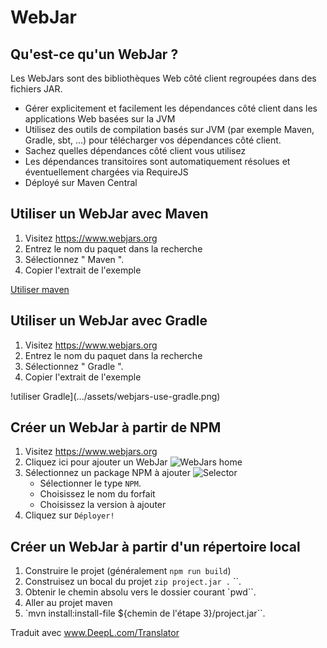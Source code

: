 # WebJar

## Qu'est-ce qu'un WebJar ?

Les WebJars sont des bibliothèques Web côté client regroupées dans des fichiers JAR.

- Gérer explicitement et facilement les dépendances côté client dans les applications Web basées sur la JVM
- Utilisez des outils de compilation basés sur JVM (par exemple Maven, Gradle, sbt, ...) pour télécharger vos dépendances côté client.
- Sachez quelles dépendances côté client vous utilisez
- Les dépendances transitoires sont automatiquement résolues et éventuellement chargées via RequireJS
- Déployé sur Maven Central

## Utiliser un WebJar avec Maven

1. Visitez <https://www.webjars.org>
2. Entrez le nom du paquet dans la recherche
3. Sélectionnez " Maven ".
4. Copier l'extrait de l'exemple

[ Utiliser maven](.../assets/webjars-use-maven.png)

## Utiliser un WebJar avec Gradle

1. Visitez <https://www.webjars.org>
2. Entrez le nom du paquet dans la recherche
3. Sélectionnez " Gradle ".
4. Copier l'extrait de l'exemple

!utiliser Gradle](.../assets/webjars-use-gradle.png)

## Créer un WebJar à partir de NPM

1. Visitez <https://www.webjars.org>
2. Cliquez ici pour ajouter un WebJar ![WebJars home](.../assets/webjars-home.png)
3. Sélectionnez un package NPM à ajouter ![Selector](.../assets/webjars-add.png)
   - Sélectionner le type `NPM`.
   - Choisissez le nom du forfait
   - Choisissez la version à ajouter
4. Cliquez sur `Déployer!`

## Créer un WebJar à partir d'un répertoire local

1. Construire le projet (généralement `npm run build`)
2. Construisez un bocal du projet `zip project.jar .` ``.
3. Obtenir le chemin absolu vers le dossier courant `pwd``.
4. Aller au projet maven
5. `mvn install:install-file \${chemin de l'étape 3}/project.jar``.

Traduit avec www.DeepL.com/Translator
